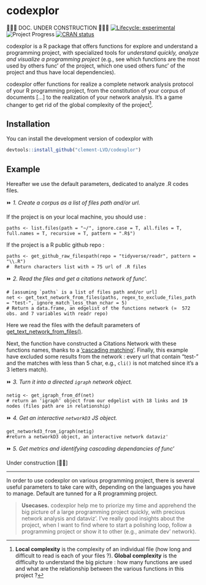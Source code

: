 
# codexplor

🧰🔧🔨 DOC. UNDER CONSTRUCTION 🧰🔧🔨 <!-- badges: start -->
[![Lifecycle:
experimental](https://img.shields.io/badge/lifecycle-experimental-orange.svg)](https://lifecycle.r-lib.org/articles/stages.html#experimental)
![Project
Progress](https://img.shields.io/badge/Progress-1%2F4%20%7C%20Active_coding-orange)
[![CRAN
status](https://www.r-pkg.org/badges/version/codexplor)](https://CRAN.R-project.org/package=codexplor)
<!-- badges: end -->

codexplor is a R package that offers functions for explore and
understand a programming project, with specialized tools for *understand
quickly, analyze and visualize a programming project* (e.g., see which
functions are the most used by others func’ of the project, which one
used others func’ of the project and thus have local dependencies).

codexplor offer functions for realize a complete network analysis
protocol of your R programming project, from the constitution of your
corpus of documents \[…\] to the realization of your network analysis.
It’s a game changer to get rid of the global complexity of the
project[^1].

## Installation

You can install the development version of codexplor with

``` r
devtools::install_github("clement-LVD/codexplor")
```

## Example

Hereafter we use the default parameters, dedicated to analyze .R codes
files.

⏩ *1. Create a corpus as a list of files path and/or url.*

If the project is on your local machine, you should use :

    paths <- list.files(path = "~/", ignore.case = T, all.files = T, full.names = T, recursive = T, pattern = ".R$") 

If the project is a R public github repo :

    paths <- get_github_raw_filespath(repo = "tidyverse/readr", pattern = "\\.R")
    #  Return characters list with ≃ 75 url of .R files 

⏩ *2. Read the files and get a citations network of func’.*

    # [assuming `paths` is a list of files path and/or url]
    net <- get_text_network_from_files(paths, regex_to_exclude_files_path = "test-", ignore_match_less_than_nchar = 5)
    # Return a data.frame, an edgelist of the functions network (≃  572 obs. and 7 variables with readr repo)

Here we read the files with the default parameters of
[get_text_network_from_files()](vignettes/get_text_network_from_files).

Next, the function have constructed a Citations Network with these
functions names, thanks to a [‘cascading
matching’](vignettes/cascading_matching.html). Finally, this example
have excluded some results from the network : every url that contain
“test-” and the matches with less than 5 char, e.g., `cli()` is not
matched since it’s a 3 letters match).

⏩ *3. Turn it into a directed `igraph` network object.*

    netig <- get_igraph_from_df(net) 
    # return an 'igraph' object from our edgelist with 18 links and 19 nodes (files path are in relationship)

⏩ *4. Get an interactive `networkD3` JS object.*

    get_networkd3_from_igraph(netig) 
    #return a networkD3 object, an interactive network dataviz'

⏩ *5. Get metrics and identifying cascading dependancies of func’*

Under construction \[🔧🔨\]

------------------------------------------------------------------------

In order to use codexplor on various programming project, there is
several useful parameters to take care with, depending on the languages
you have to manage. Default are tunned for a R programming project.

> **Usecases.** codexplor help me to priorize my time and apprehend the
> big picture of a large programming project quickly, with precious
> network analysis and dataviz’. I’ve really good insights about the
> project, when I want to find where to start a polishing loop, follow a
> programming project or show it to other (e.g., animate dev’ network).

<!-- *Usecases of a quick programming project understanding*. codexplor goal is to *quickly* analyse your developing project, in order to *gain* time of comprehension, made your documentation, dataviz' of your project, etc. The features offered are crafted for coordinate large programming project, made helper func' for new colleagues and/or future you, formally identifying your higher-level func' and/or the most-frequently used as dependancies... and other handy features for priorizing your work by quickly figure out 'where' you have to pay attention. For example, before to change a parameter name in a func', you want to check what are the func' that used the one you want to modify. Same for changing the returned content or the behavior of a func' : you want to check which ones used this func' that you want to modify. You also want to offer an easy way to understand the chaining of your custom func'. -->

[^1]: **Local complexity** is the complexity of an individual file (how
    long and difficult to read is each of your files ?). **Global
    complexity** is the difficulty to understand the big picture : how
    many functions are used and what are the relationship between the
    various functions in this project ?
